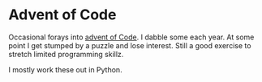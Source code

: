 # Advent of Code

Occasional forays into [advent of Code](https://adventofcode.com). I dabble some each year. At some point I get stumped by a puzzle and lose interest. Still a good exercise to stretch limited programming skillz.

I mostly work these out in Python.
